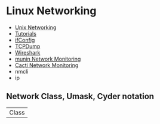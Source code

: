 # Linux Networking

* [Unix Networking](https://www.youtube.com/watch?v=fHgk7aDGn_4)
* [Tutorials](http://www.yolinux.com/TUTORIALS/LinuxTutorialNetworking.html)
* [ifConfig](https://www.tecmint.com/ifconfig-command-examples/)
* [TCPDump](https://www.tecmint.com/12-tcpdump-commands-a-network-sniffer-tool/)
* [Wireshark](https://www.tecmint.com/wireshark-network-traffic-analyzer-for-linux/)
* [munin Network Monitoring](https://www.tecmint.com/install-munin-network-monitoring-in-rhel-centos-fedora/)
* [Cacti Network Monitoring](https://www.tecmint.com/install-cacti-network-monitoring-on-rhel-centos-fedora/)
* nmcli
* ip

## Network Class, Umask, Cyder notation

<table>
<tr>
<td>Class</td>
</tr>
<tr>
</tr>
<tr>
</tr>
<tr>
</tr>
</table>
